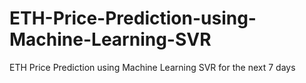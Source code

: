 # ETH-Price-Prediction-using-Machine-Learning-SVR
ETH Price Prediction using Machine Learning SVR for the next 7 days
